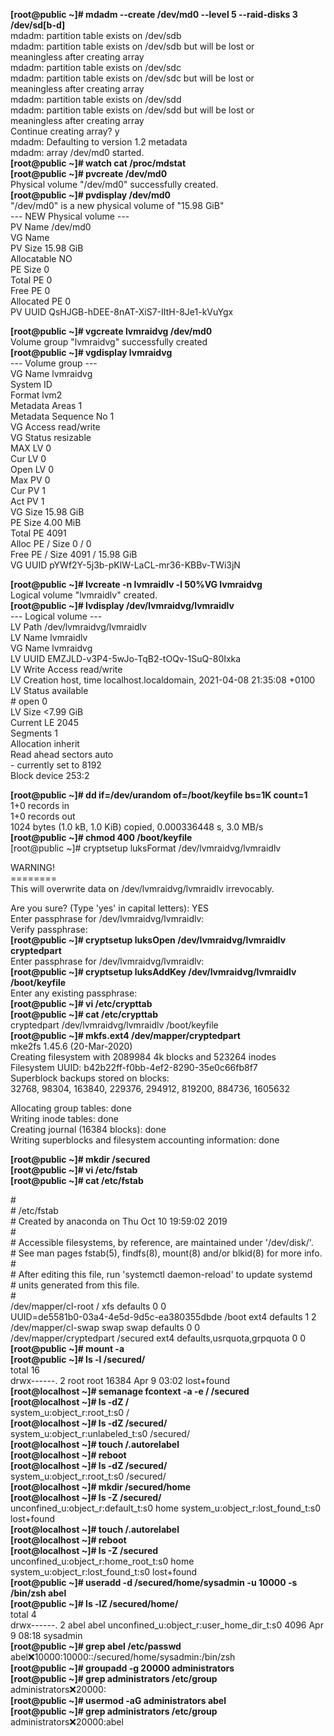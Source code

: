 **[root@public ~]# mdadm --create /dev/md0 --level 5 --raid-disks 3 /dev/sd[b-d]**  
mdadm: partition table exists on /dev/sdb    
mdadm: partition table exists on /dev/sdb but will be lost or  
       meaningless after creating array  
mdadm: partition table exists on /dev/sdc  
mdadm: partition table exists on /dev/sdc but will be lost or  
       meaningless after creating array  
mdadm: partition table exists on /dev/sdd  
mdadm: partition table exists on /dev/sdd but will be lost or  
       meaningless after creating array  
Continue creating array? y  
mdadm: Defaulting to version 1.2 metadata  
mdadm: array /dev/md0 started.  
**[root@public ~]# watch cat /proc/mdstat**  
**[root@public ~]# pvcreate /dev/md0**  
  Physical volume "/dev/md0" successfully created.  
**[root@public ~]# pvdisplay /dev/md0**  
  "/dev/md0" is a new physical volume of "15.98 GiB"  
  --- NEW Physical volume ---  
  PV Name               /dev/md0  
  VG Name                 
  PV Size               15.98 GiB  
  Allocatable           NO  
  PE Size               0     
  Total PE              0  
  Free PE               0  
  Allocated PE          0  
  PV UUID               QsHJGB-hDEE-8nAT-XiS7-IItH-8Je1-kVuYgx  
     
**[root@public ~]# vgcreate lvmraidvg /dev/md0**  
  Volume group "lvmraidvg" successfully created  
**[root@public ~]# vgdisplay lvmraidvg**  
  --- Volume group ---  
  VG Name               lvmraidvg  
  System ID               
  Format                lvm2  
  Metadata Areas        1  
  Metadata Sequence No  1  
  VG Access             read/write  
  VG Status             resizable  
  MAX LV                0  
  Cur LV                0  
  Open LV               0  
  Max PV                0  
  Cur PV                1  
  Act PV                1  
  VG Size               15.98 GiB  
  PE Size               4.00 MiB  
  Total PE              4091  
  Alloc PE / Size       0 / 0     
  Free  PE / Size       4091 / 15.98 GiB  
  VG UUID               pYWf2Y-5j3b-pKlW-LaCL-mr36-KBBv-TWi3jN  
     
**[root@public ~]# lvcreate -n lvmraidlv -l 50%VG lvmraidvg**  
  Logical volume "lvmraidlv" created.  
**[root@public ~]# lvdisplay /dev/lvmraidvg/lvmraidlv**   
  --- Logical volume ---  
  LV Path                /dev/lvmraidvg/lvmraidlv  
  LV Name                lvmraidlv  
  VG Name                lvmraidvg  
  LV UUID                EMZJLD-v3P4-5wJo-TqB2-tOQv-1SuQ-80Ixka  
  LV Write Access        read/write  
  LV Creation host, time localhost.localdomain, 2021-04-08 21:35:08 +0100  
  LV Status              available  
  \# open                 0  
  LV Size                <7.99 GiB  
  Current LE             2045  
  Segments               1  
  Allocation             inherit  
  Read ahead sectors     auto  
  \- currently set to     8192  
  Block device           253:2  

**[root@public ~]# dd if=/dev/urandom of=/boot/keyfile bs=1K count=1**  
1+0 records in  
1+0 records out  
1024 bytes (1.0 kB, 1.0 KiB) copied, 0.000336448 s, 3.0 MB/s  
**[root@public ~]# chmod 400 /boot/keyfile**  
[root@public ~]# cryptsetup luksFormat /dev/lvmraidvg/lvmraidlv  

WARNING!  
\========  
This will overwrite data on /dev/lvmraidvg/lvmraidlv irrevocably.  

Are you sure? (Type 'yes' in capital letters): YES  
Enter passphrase for /dev/lvmraidvg/lvmraidlv:   
Verify passphrase:   
**[root@public ~]# cryptsetup luksOpen /dev/lvmraidvg/lvmraidlv cryptedpart**  
Enter passphrase for /dev/lvmraidvg/lvmraidlv:   
**[root@public ~]# cryptsetup luksAddKey /dev/lvmraidvg/lvmraidlv /boot/keyfile**   
Enter any existing passphrase:  
**[root@public ~]# vi /etc/crypttab**  
**[root@public ~]# cat /etc/crypttab**   
cryptedpart /dev/lvmraidvg/lvmraidlv /boot/keyfile  
**[root@public ~]# mkfs.ext4 /dev/mapper/cryptedpart**   
mke2fs 1.45.6 (20-Mar-2020)  
Creating filesystem with 2089984 4k blocks and 523264 inodes  
Filesystem UUID: b42b22ff-f0bb-4ef2-8290-35e0c66fb8f7  
Superblock backups stored on blocks:   
	32768, 98304, 163840, 229376, 294912, 819200, 884736, 1605632  

Allocating group tables: done                              
Writing inode tables: done                              
Creating journal (16384 blocks): done  
Writing superblocks and filesystem accounting information: done   

**[root@public ~]# mkdir /secured**  
**[root@public ~]# vi /etc/fstab**  
**[root@public ~]# cat /etc/fstab**  

\#  
\# /etc/fstab  
\# Created by anaconda on Thu Oct 10 19:59:02 2019  
\#  
\# Accessible filesystems, by reference, are maintained under '/dev/disk/'.  
\# See man pages fstab(5), findfs(8), mount(8) and/or blkid(8) for more info.  
\#  
\# After editing this file, run 'systemctl daemon-reload' to update systemd  
\# units generated from this file.  
\#  
/dev/mapper/cl-root     /                       xfs     defaults        0 0  
UUID=de5581b0-03a4-4e5d-9d5c-ea380355dbde /boot                   ext4    defaults        1 2  
/dev/mapper/cl-swap     swap                    swap    defaults        0 0  
/dev/mapper/cryptedpart /secured                ext4    defaults,usrquota,grpquota        0 0  
**[root@public ~]# mount -a**  
**[root@public ~]# ls -l /secured/**  
total 16  
drwx------. 2 root root 16384 Apr  9 03:02 lost+found  
**[root@localhost ~]# semanage fcontext -a -e / /secured**  
**[root@localhost ~]# ls -dZ /**  
system_u:object_r:root_t:s0 /  
**[root@localhost ~]# ls -dZ /secured/**  
system_u:object_r:unlabeled_t:s0 /secured/  
**[root@localhost ~]# touch /.autorelabel**  
**[root@localhost ~]# reboot**  
**[root@localhost ~]# ls -dZ /secured/**  
system_u:object_r:root_t:s0 /secured/  
**[root@localhost ~]# mkdir /secured/home**  
**[root@localhost ~]# ls -Z /secured/**  
unconfined_u:object_r:default_t:s0 home   system_u:object_r:lost_found_t:s0 lost+found  
**[root@localhost ~]# touch /.autorelabel**  
**[root@localhost ~]# reboot**  
**[root@localhost ~]# ls -Z /secured**  
unconfined_u:object_r:home_root_t:s0 home     system_u:object_r:lost_found_t:s0 lost+found  
**[root@public ~]# useradd -d /secured/home/sysadmin -u 10000 -s /bin/zsh abel**  
**[root@public ~]# ls -lZ /secured/home/**  
total 4  
drwx------. 2 abel abel unconfined_u:object_r:user_home_dir_t:s0 4096 Apr  9 08:18 sysadmin  
**[root@public ~]# grep abel /etc/passwd**  
abel:x:10000:10000::/secured/home/sysadmin:/bin/zsh  
**[root@public ~]# groupadd -g 20000 administrators**  
**[root@public ~]# grep administrators /etc/group**  
administrators:x:20000:  
**[root@public ~]# usermod -aG administrators abel**  
**[root@public ~]# grep administrators /etc/group**  
administrators:x:20000:abel  
